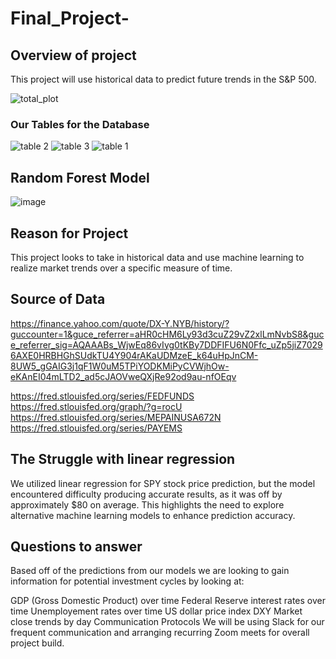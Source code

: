 # Final_Project-
##  Overview of project
This project will use historical data to predict future trends in the S&P 500.

![total_plot](https://user-images.githubusercontent.com/112728628/222310671-418040c0-8c90-41b8-a88e-c452aac22f69.PNG)

### Our Tables for the Database

![table 2](https://user-images.githubusercontent.com/112728628/223899779-ae3e3d08-8ba6-427d-b2a2-f940c9913f15.PNG)
![table 3](https://user-images.githubusercontent.com/112728628/223899783-20b62495-ee17-4a5b-b18f-6f1d7413bc72.PNG)
![table 1](https://user-images.githubusercontent.com/112728628/223899784-0ff88bf3-33bd-42f3-89db-949bbcf3fe23.PNG)


## Random Forest Model 
![image](https://user-images.githubusercontent.com/112728628/223897192-1f17296e-7ffe-479f-a443-202b32e01b94.png)

##  Reason for Project
This project looks to take in historical data and use machine learning to realize market trends over a specific measure of time.

##  Source of Data
https://finance.yahoo.com/quote/DX-Y.NYB/history/?guccounter=1&guce_referrer=aHR0cHM6Ly93d3cuZ29vZ2xlLmNvbS8&guce_referrer_sig=AQAAABs_WjwEq86vIyg0tKBy7DDFIFU6N0Ffc_uZp5jiZ70296AXE0HRBHGhSUdkTU4Y904rAKaUDMzeE_k64uHpJnCM-8UW5_gGAIG3j1qF1W0uM5TPiYODKMiPyCVWjhOw-eKAnEI04mLTD2_ad5cJAOVweQXjRe92od9au-nfOEqv

https://fred.stlouisfed.org/series/FEDFUNDS https://fred.stlouisfed.org/graph/?g=rocU https://fred.stlouisfed.org/series/MEPAINUSA672N https://fred.stlouisfed.org/series/PAYEMS


## The Struggle with linear regression   
We utilized linear regression for SPY stock price prediction, but the model encountered difficulty producing accurate results, as it was off by approximately $80 on average. This highlights the need to explore alternative machine learning models to enhance prediction accuracy.

##  Questions to answer
Based off of the predictions from our models we are looking to gain information for potential investment cycles by looking at:

GDP (Gross Domestic Product) over time
Federal Reserve interest rates over time
Unemployement rates over time
US dollar price index DXY
Market close trends by day
Communication Protocols
We will be using Slack for our frequent communication and arranging recurring Zoom meets for overall project build.



